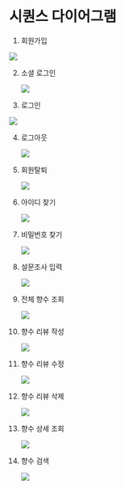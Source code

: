 # 시퀀스 다이어그램



1. 회원가입

<img src="./images/Untitled Diagram-회원가입.drawio.png" />

2. 소셜 로그인

   <img src="./images/Untitled Diagram-소셜로그인.drawio.png" />



3. 로그인

<img src="./images/Untitled Diagram-로그인.drawio.png" />

4. 로그아웃

   <img src="./images/Untitled Diagram-로그아웃.drawio.png" />

5. 회원탈퇴

   <img src="./images/Untitled Diagram-회원탈퇴.drawio.png" />



6. 아이디 찾기

   <img src="./images/Untitled Diagram-아이디 찾기.drawio.png" />



7. 비밀번호 찾기

   <img src="./images/Untitled Diagram-비밀번호 찾기.drawio.png" />



8. 설문조사 입력

   <img src="./images/Untitled Diagram-설문조사 입력.drawio.png" />



9. 전체 향수 조회

   <img src="./images/Untitled Diagram-전체 향수 조회.drawio.png" />

10. 향수 리뷰 작성

    <img src="./images/Untitled Diagram-향수 리뷰 작성.drawio.png" />

11. 향수 리뷰 수정

    <img src="./images/Untitled Diagram-향수 리뷰 작성.drawio.png" />

12. 향수 리뷰 삭제

    <img src="./images/Untitled Diagram-향수 리뷰 삭제.drawio.png" />

13. 향수 상세 조회

    <img src="./images/Untitled Diagram-향수 상세 조회.drawio.png" />

14. 향수 검색

    <img src="./images/Untitled Diagram-향수검색.drawio.png" />
